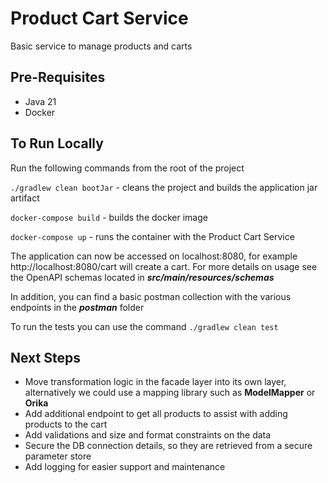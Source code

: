 # Product Cart Service
Basic service to manage products and carts

## Pre-Requisites
* Java 21
* Docker

## To Run Locally
Run the following commands from the root of the project

`./gradlew clean bootJar` - cleans the project and builds the application jar artifact

`docker-compose build` - builds the docker image

`docker-compose up` - runs the container with the Product Cart Service

The application can now be accessed on localhost:8080, for example http://localhost:8080/cart will create a cart. For more details on usage see the OpenAPI schemas located in _**src/main/resources/schemas**_

In addition, you can find a basic postman collection with the various endpoints in the **_postman_** folder

To run the tests you can use the command `./gradlew clean test`

## Next Steps
* Move transformation logic in the facade layer into its own layer, alternatively we could use a mapping library such as **ModelMapper** or **Orika**
* Add additional endpoint to get all products to assist with adding products to the cart
* Add validations and size and format constraints on the data
* Secure the DB connection details, so they are retrieved from a secure parameter store
* Add logging for easier support and maintenance